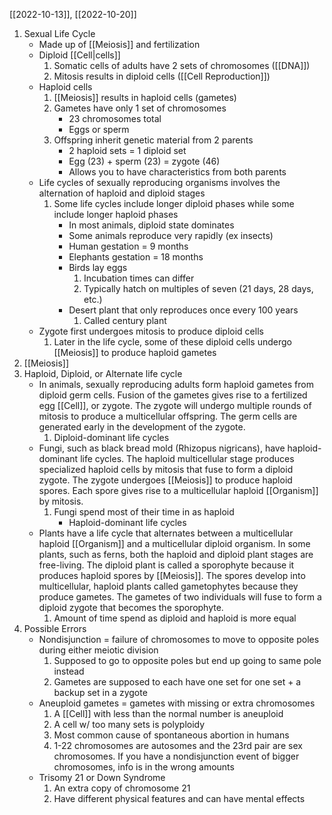 [[2022-10-13]], [[2022-10-20]]

1. Sexual Life Cycle
	- Made up of [[Meiosis]] and fertilization
	- Diploid [[Cell|cells]]
		1. Somatic cells of adults have 2 sets of chromosomes ([[DNA]])
		2. Mitosis results in diploid cells ([[Cell Reproduction]])
	- Haploid cells
		1. [[Meiosis]] results in haploid cells (gametes)
		2. Gametes have only 1 set of chromosomes 
			- 23 chromosomes total
			- Eggs or sperm
		3. Offspring inherit genetic material from 2 parents
			- 2 haploid sets = 1 diploid set
			- Egg (23) + sperm (23) = zygote (46)
			- Allows you to have characteristics from both parents
	- Life cycles of sexually reproducing organisms involves the alternation of haploid and diploid stages
		1. Some life cycles include longer diploid phases while some include longer haploid phases
			- In most animals, diploid state dominates
			- Some animals reproduce very rapidly (ex insects)
			- Human gestation = 9 months
			- Elephants gestation = 18 months
			- Birds lay eggs
				1. Incubation times can differ
				2. Typically hatch on multiples of seven (21 days, 28 days, etc.)
			- Desert plant that only reproduces once every 100 years 
				1. Called century plant
	 - Zygote first undergoes mitosis to produce diploid cells
		 1. Later in the life cycle, some of these diploid cells undergo [[Meiosis]] to produce haploid gametes
2. [[Meiosis]]
3. Haploid, Diploid, or Alternate life cycle
	- In animals, sexually reproducing adults form haploid gametes from diploid germ cells. Fusion of the gametes gives rise to a fertilized egg [[Cell]], or zygote. The zygote will undergo multiple rounds of mitosis to produce a multicellular offspring. The germ cells are generated early in the development of the zygote. 
		1. Diploid-dominant life cycles
	- Fungi, such as black bread mold (Rhizopus nigricans), have haploid-dominant life cycles. The haploid multicellular stage produces specialized haploid cells by mitosis that fuse to form a diploid zygote. The zygote undergoes [[Meiosis]] to produce haploid spores. Each spore gives rise to a multicellular haploid [[Organism]] by mitosis. 
		1. Fungi spend most of their time in as haploid 
			- Haploid-dominant life cycles
	- Plants have a life cycle that alternates between a multicellular haploid [[Organism]] and a multicellular diploid organism. In some plants, such as ferns, both the haploid and diploid plant stages are free-living. The diploid plant is called a sporophyte because it produces haploid spores by [[Meiosis]]. The spores develop into multicellular, haploid plants called gametophytes because they produce gametes. The gametes of two individuals will fuse to form a diploid zygote that becomes the sporophyte.
		1. Amount of time spend as diploid and haploid is more equal
4. Possible Errors
	- Nondisjunction = failure of chromosomes to move to opposite poles during either meiotic division
		1. Supposed to go to opposite poles but end up going to same pole instead
		2. Gametes are supposed to each have one set for one set + a backup set in a zygote
	- Aneuploid gametes = gametes with missing or extra chromosomes
		1. A [[Cell]] with less than the normal number is aneuploid
		2. A cell w/ too many sets is polyploidy
		3. Most common cause of spontaneous abortion in humans
		4. 1-22 chromosomes are autosomes and the 23rd pair are sex chromosomes. If you  have a nondisjunction event of bigger chromosomes, info is in the wrong amounts
	- Trisomy 21 or Down Syndrome
		1. An extra copy of chromosome 21
		2. Have different physical features and can have mental effects
